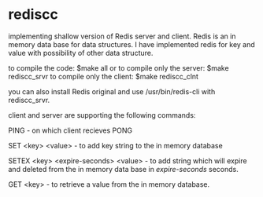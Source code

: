 # rediscc
implementing shallow version of Redis server and client.
Redis is an in memory data base for data structures.
I have implemented redis for key and value with possibility of other data structure.

to compile the code:
$make all
or to compile only the server:
$make rediscc_srvr 
to compile only the client:
$make rediscc_clnt

you can also install Redis original and use /usr/bin/redis-cli with rediscc_srvr.

client and server are supporting the following commands:

PING - on which client recieves PONG

SET \<key\> \<value\> - to add key string to the in memory database

SETEX \<key\> \<expire-seconds\> \<value\> - to add string which will expire and deleted from the in memory data base in *expire-seconds* seconds.

GET \<key\> - to retrieve a value from the in memory database.

